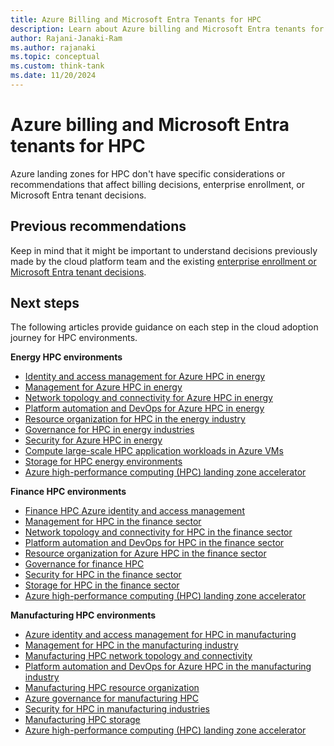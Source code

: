 ```yaml
---
title: Azure Billing and Microsoft Entra Tenants for HPC
description: Learn about Azure billing and Microsoft Entra tenants for HPC. Get links to guidance on the cloud adoption journey for HPC.
author: Rajani-Janaki-Ram
ms.author: rajanaki
ms.topic: conceptual
ms.custom: think-tank
ms.date: 11/20/2024
---
```


# Azure billing and Microsoft Entra tenants for HPC

Azure landing zones for HPC don't have specific considerations or recommendations that affect billing decisions, enterprise enrollment, or Microsoft Entra tenant decisions.

## Previous recommendations

Keep in mind that it might be important to  understand decisions previously made by the cloud platform team and the existing [enterprise enrollment or Microsoft Entra tenant decisions](../../ready/landing-zone/design-area/azure-billing-microsoft-entra-tenant.md).

## Next steps 

The following articles provide guidance on each step in the cloud adoption journey for HPC environments.

**Energy HPC environments**

- [Identity and access management for Azure HPC in energy](./identity-access-management.md)
- [Management for Azure HPC in energy](./management.md)
- [Network topology and connectivity for Azure HPC in energy](./network-topology-connectivity.md)
- [Platform automation and DevOps for Azure HPC in energy](./platform-automation-devops.md)
- [Resource organization for HPC in the energy industry](./resource-organization.md)
- [Governance for HPC in energy industries](./security-governance-compliance.md)
- [Security for Azure HPC in energy](./security.md)
- [Compute large-scale HPC application workloads in Azure VMs](./compute.md)
- [Storage for HPC energy environments](./storage.md)
- [Azure high-performance computing (HPC) landing zone accelerator](azure-hpc-landing-zone-accelerator.md)

**Finance HPC environments**

- [Finance HPC Azure identity and access management](./identity-access-management.md)
- [Management for HPC in the finance sector](./management.md)
- [Network topology and connectivity for HPC in the finance sector](./network-topology-connectivity.md)
- [Platform automation and DevOps for HPC in the finance sector](./platform-automation-devops.md)
- [Resource organization for Azure HPC in the finance sector](./resource-organization.md)
- [Governance for finance HPC](./security-governance-compliance.md)
- [Security for HPC in the finance sector](./security.md)
- [Storage for HPC in the finance sector](./storage.md)
- [Azure high-performance computing (HPC) landing zone accelerator](azure-hpc-landing-zone-accelerator.md)

**Manufacturing HPC environments** 

- [Azure identity and access management for HPC in manufacturing](./identity-access-management.md)
- [Management for HPC in the manufacturing industry](./management.md)
- [Manufacturing HPC network topology and connectivity](./network-topology-connectivity.md)
- [Platform automation and DevOps for Azure HPC in the manufacturing industry](./platform-automation-devops.md)
- [Manufacturing HPC resource organization](./resource-organization.md)
- [Azure governance for manufacturing HPC](./security-governance-compliance.md)
- [Security for HPC in manufacturing industries](./security.md)
- [Manufacturing HPC storage](./storage.md)
- [Azure high-performance computing (HPC) landing zone accelerator](azure-hpc-landing-zone-accelerator.md)